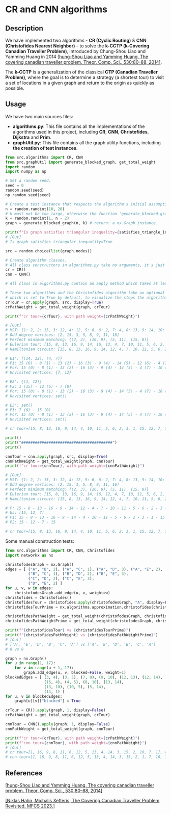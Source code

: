 # CR and CNN algorithms
## Description
We have implemented two algorithms - **CR (Cyclic Routing)** & **CNN (Christofides Nearest Neighbor)** - to solve the **k-CCTP (k-Covering Canadian Traveller Problem)**, introduced by Chung-Shou Liao and Yamming Huang in 2014 [[hung-Shou Liao and Yamming Huang. The covering canadian traveller problem. Theor.
Comp. Sci., 530:80–88, 2014]](https://www.sciencedirect.com/science/article/pii/S0304397514001327).

The **k-CCTP** is a generalization of the classical **CTP (Canadian Traveller Problem)**, where the goal is to determine a strategy (a shortest tour) to visit a set of locations in a given graph and return to the origin as quickly as possible.

## Usage
We have two main sources files:
* **algorithms.py**: This file contains all the implementations of the algorithms used in this project, including **CR**, **CNN**, **Christofides**, **Dijkstra** and **Prim**.
* **graphUtil.py**: This file contains all the graph utility functions, including **the creation of test instances**.

```python
from src.algorithms import CR, CNN
from src.graphUtil import generate_blocked_graph, get_total_weight
import random
import numpy as np

# Set a random seed.
seed = 0
random.seed(seed)
np.random.seed(seed)

# Create a test instance that respects the algorithm's initial assumptions and constranits.
n = random.randint(10, 20)
# k must not be too large, otherwise the function 'generate_blocked_graph' may raise an error, because it cannot build a validated instance.
k = random.randint(1, n - 2)
graph = generate_blocked_graph(n, k) # return: a nx.Graph instance.

print(f"Is graph satisfies triangular inequality={satisfies_triangle_inequality_2(graph)}")
# [Out]
# Is graph satisfies triangular inequality=True

src = random.choice(list(graph.nodes))

# Create algorithm classes.
# All class constructors in algorithms.py take no arguments, it's just a general class to solve the dedicated problem.
cr = CR()
cnn = CNN()

# All class in algorithms.py contain an apply method which takes at least one argument which is the input graph.

# These two algorithms and the Christofides algorithm take an optional "display" argument,
# which is set to True by default, to visualize the steps the algorithme takes to solve the problem.
crTour = cr.apply(graph, src, display=True)
crPathWeight = get_total_weight(graph, crTour)

print(f"cr tour={crTour}, with path weight={crPathWeight}")

# [Out]
# MST: {1: 2, 2: 15, 3: 12, 4: 12, 5: 6, 6: 2, 7: 4, 8: 13, 9: 14, 10: 7, 11: 10, 12: 1, 13: 16, 14: 16, 15: None, 16: 12}
# Odd degree vertices: [2, 15, 3, 5, 8, 9, 11, 16]
# Perfect minimum matching: {(2, 3), (16, 9), (5, 11), (15, 8)}
# Eulerian tour: [15, 8, 13, 16, 9, 14, 16, 12, 4, 7, 10, 11, 5, 6, 2, 3, 12, 1, 2, 15]
# Hamiltonian circuit: [15, 8, 13, 16, 9, 14, 12, 4, 7, 10, 11, 5, 6, 2, 3, 1, 15]

# E1': {(14, 12), (4, 7)}
# P1: 15 (0) - 8 (1) - 13 (2) - 16 (3) - 9 (4) - 14 (5) - 12 (6) - 4 (7) - 7 (8) - 10 (9) - 11 (10) - 5 (11) - 6 (12) - 2 (13) - 3 (14) - 1 (15)
# Pcr: 15 (0) - 8 (1) - 13 (2) - 16 (3) - 9 (4) - 14 (5) - 4 (7) - 10 (9) - 11 (10) - 5 (11) - 6 (12) - 2 (13) - 3 (14) - 1 (15)
# Unvisited vertices: {7, 12}

# E2': {(1, 12)}
# P2: 1 (15) - 12 (6) - 7 (8)
# Pcr: 15 (0) - 8 (1) - 13 (2) - 16 (3) - 9 (4) - 14 (5) - 4 (7) - 10 (9) - 11 (10) - 5 (11) - 6 (12) - 2 (13) - 3 (14) - 1 (15) - 15 (0) - 12 (6) - 7 (8)
# Unvisited vertices: set()

# E3': set()
# P3: 7 (8) - 15 (0)
# Pcr: 15 (0) - 8 (1) - 13 (2) - 16 (3) - 9 (4) - 14 (5) - 4 (7) - 10 (9) - 11 (10) - 5 (11) - 6 (12) - 2 (13) - 3 (14) - 1 (15) - 15 (0) - 12 (6) - 7 (8) - 15 (0)
# Unvisited vertices: set()

# cr tour=[15, 8, 13, 16, 9, 14, 4, 10, 11, 5, 6, 2, 3, 1, 15, 12, 7, 15], with path weight=410.10023962911754

print()
print("########################################")
print()

cnnTour = cnn.apply(graph, src, display=True)
cnnPathWeight = get_total_weight(graph, cnnTour)
print(f"cr tour={cnnTour}, with path weight={cnnPathWeight}")

# [Out]
# MST: {1: 2, 2: 15, 3: 12, 4: 12, 5: 6, 6: 2, 7: 4, 8: 13, 9: 14, 10: 7, 11: 10, 12: 1, 13: 16, 14: 16, 15: None, 16: 12}
# Odd degree vertices: [2, 15, 3, 5, 8, 9, 11, 16]
# Perfect minimum matching: {(2, 3), (16, 9), (5, 11), (15, 8)}
# Eulerian tour: [15, 8, 13, 16, 9, 14, 16, 12, 4, 7, 10, 11, 5, 6, 2, 3, 12, 1, 2, 15]
# Hamiltonian circuit: [15, 8, 13, 16, 9, 14, 12, 4, 7, 10, 11, 5, 6, 2, 3, 1, 15]

# P: 15 - 8 - 13 - 16 - 9 - 14 - 12 - 4 - 7 - 10 - 11 - 5 - 6 - 2 - 3 - 1
# Us: [15, 12, 7]
# P1: 15 - 8 - 13 - 16 - 9 - 14 - 4 - 10 - 11 - 5 - 6 - 2 - 3 - 1 - 15
# P2: 15 - 12 - 7 - 15

# cr tour=[15, 8, 13, 16, 9, 14, 4, 10, 11, 5, 6, 2, 3, 1, 15, 12, 7, 15], with path weight=410.10023962911754
```

Some manual construction tests:
```python
from src.algorithms import CR, CNN, Christofides
import networkx as nx

christofodesGraph = nx.Graph()
edges = [ ("A", "B", 2), ("A", "C", 1), ("A", "D", 3), ("A", "E", 2),
          ("B", "C", 1), ("B", "D", 2), ("B", "E", 3),
          ("C", "D", 2), ("C", "E", 3),
          ("D", "E", 2) ]
for u, v, w in edges:
    christofodesGraph.add_edge(u, v, weight=w)
christofides = Christofides()
christofidesTour = christofides.apply(christofodesGraph, "A", display=False)
christofidesTourPrime = nx.algorithms.approximation.christofides(christofodesGraph)

christofidesPathWeight = get_total_weight(christofodesGraph, christofidesTour)
christofidesPathWeightPrime = get_total_weight(christofodesGraph, christofidesTourPrime)

print(f"{christofidesTour} vs {christofidesTourPrime}")
print(f"{christofidesPathWeight} vs {christofidesPathWeightPrime}")
# [Out]
# ['A', 'E', 'D', 'B', 'C', 'A'] vs ['A', 'E', 'D', 'B', 'C', 'A']
# 8 vs 8

graph = nx.Graph()
for u in range(1, 17):
    for v in range(u + 1, 17):
        graph.add_edge(u, v, blocked=False, weight=1)
blockedEdges = [ (3, 4), (3, 5), (7, 8), (9, 10), (12, 13), (12, 14),
                 (16, 4), (4, 5), (8, 10), (13, 14),
                 (13, 10), (10, 5), (5, 14),
                 (14, 1) ]
for u, v in blockedEdges:
    graph[u][v]["blocked"] = True

crTour = CR().apply(graph, 1, display=False)
crPathWeight = get_total_weight(graph, crTour)

cnnTour = CNN().apply(graph, 1, display=False)
cnnPathWeight = get_total_weight(graph, cnnTour)

print(f"cr tour={crTour}, with path weight={crPathWeight}")
print(f"cnn tour={cnnTour}, with path weight={cnnPathWeight}")
# [Out]
# cr tour=[1, 16, 9, 8, 11, 6, 12, 5, 13, 4, 14, 3, 15, 2, 10, 7, 1], with path weight=16
# cnn tour=[1, 16, 9, 8, 11, 6, 12, 5, 13, 4, 14, 3, 15, 2, 1, 7, 10, 1], with path weight=17
```

## References
[[hung-Shou Liao and Yamming Huang. The covering canadian traveller problem. Theor.
Comp. Sci., 530:80–88, 2014]](https://www.sciencedirect.com/science/article/pii/S0304397514001327)

[[Niklas Hahn, Michalis Xefteris, The Covering Canadian Traveller Problem Revisited, MFCS
2023.]](https://arxiv.org/abs/2304.14319)
